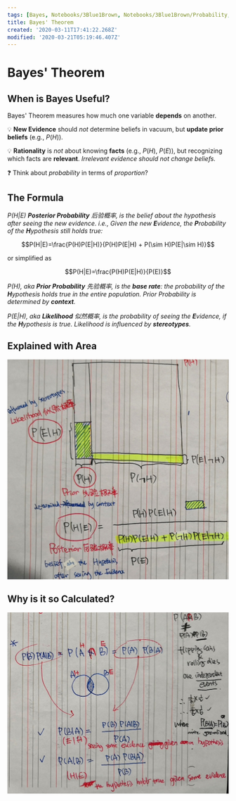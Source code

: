 ```yaml
---
tags: [Bayes, Notebooks/3Blue1Brown, Notebooks/3Blue1Brown/Probability, Video]
title: Bayes' Theorem
created: '2020-03-11T17:41:22.268Z'
modified: '2020-03-21T05:19:46.407Z'
---
```


# Bayes' Theorem

## When is Bayes Useful?

Bayes' Theorem measures how much one variable **depends** on another.

:bulb: **New Evidence** should *not* determine beliefs in vacuum, but **update prior beliefs** (e.g., $P(H)$).

:bulb: **Rationality** is *not* about knowing **facts** (e.g., $P(H)$, $P(E)$), but recognizing which facts are **relevant**.
*Irrelevant evidence should not change beliefs.*

:question: Think about *probability* in terms of *proportion*?

## The Formula

*$P(H|E)$ **Posterior Probability** 后验概率,
is the belief about the hypothesis after seeing the new evidence.
i.e., Given the new **E**vidence, the **P**robability of the **H**ypothesis still holds true:*

$$P(H|E)=\frac{P(H)P(E|H)}{P(H)P(E|H) + P(\sim H)P(E|\sim H)}$$

or simplified as

$$P(H|E)=\frac{P(H)P(E|H)}{P(E)}$$

*$P(H)$, aka **Prior Probability** 先验概率,
is the **base rate**: the probability of the **H**ypothesis holds true in the entire population.
Prior Probability is determined by **context**.*

*$P(E|H)$, aka **Likelihood** 似然概率,
is the probability of seeing the **E**vidence, if the **H**ypothesis is true.
Likelihood is influenced by **stereotypes**.*

## Explained with Area

![Bayes Rule Explained with Area](../attachments/3b1b_bayes.jpg)

## Why is it so Calculated?

![Bayes Rule Explained with Area](../attachments/3b1b_bayes_cal.jpg)

